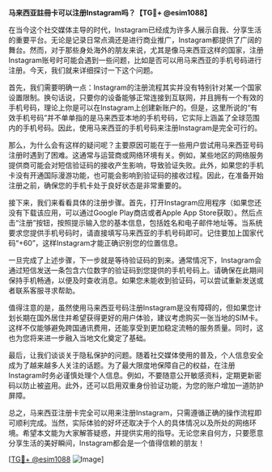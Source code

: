 **马来西亚註冊卡可以注册Instagram吗？【TG💪+ @esim1088】**

在当今这个社交媒体主导的时代，Instagram已经成为许多人展示自我、分享生活的重要平台。无论是记录日常点滴还是进行商业推广，Instagram都提供了广阔的舞台。然而，对于那些身处海外的朋友来说，尤其是像马来西亚这样的国家，注册Instagram账号时可能会遇到一些问题，比如是否可以用马来西亚的手机号码进行注册。今天，我们就来详细探讨一下这个问题。

首先，我们需要明确一点：Instagram的注册流程其实并没有特别针对某一个国家设置限制。换句话说，只要你的设备能够正常连接到互联网，并且拥有一个有效的手机号码，理论上你是可以在Instagram上创建新账户的。但是，这里所说的“有效手机号码”并不单单指的是马来西亚本地的手机号码，它实际上涵盖了全球范围内的手机号码。因此，使用马来西亚的手机号码来注册Instagram是完全可行的。

那么，为什么会有这样的疑问呢？主要原因可能在于一些用户尝试用马来西亚号码注册时遇到了困难。这通常与运营商或网络环境有关。例如，某些地区的网络服务提供商可能会对短信验证码的接收产生影响，导致验证失败。此外，如果您的手机卡没有开通国际漫游功能，也可能会影响到验证码的接收过程。因此，在准备开始注册之前，确保您的手机卡处于良好状态是非常重要的。

接下来，我们来看看具体的注册步骤。首先，打开Instagram应用程序（如果您还没有下载该应用，可以通过Google Play商店或者Apple App Store获取）。然后点击“注册”按钮，按照提示输入您的基本信息，包括姓名和电子邮件地址等。当系统要求您提供手机号码时，请直接填写马来西亚的手机号码即可。记住要加上国家代码“+60”，这样Instagram才能正确识别您的位置信息。

一旦完成了上述步骤，下一步就是等待验证码的到来。通常情况下，Instagram会通过短信发送一条包含六位数字的验证码到您提供的手机号码上。请确保在此期间保持手机畅通，以便及时查收消息。如果您未能收到验证码，可以尝试重新发送或者联系客服寻求帮助。

值得注意的是，虽然使用马来西亚号码注册Instagram是没有障碍的，但如果您计划长期在国外居住并希望获得更好的用户体验，建议考虑购买一张当地的SIM卡。这样不仅能够避免跨国通讯费用，还能享受到更加稳定流畅的服务质量。同时，这也为您将来进一步融入当地文化奠定了基础。

最后，让我们谈谈关于隐私保护的问题。随着社交媒体使用的普及，个人信息安全成为了越来越多人关注的话题。为了最大限度地保障自己的权益，在注册Instagram时务必谨慎处理个人信息。例如，不要随意公开敏感资料，定期更新密码以防止被盗用。此外，还可以启用双重身份验证功能，为您的账户增加一道防护屏障。

总之，马来西亚注册卡完全可以用来注册Instagram，只需遵循正确的操作流程即可顺利完成。当然，实际体验的好坏还取决于个人的具体情况以及所处的网络环境。希望本文能为大家解答疑惑，并提供实用的指导。无论您来自何方，只要愿意分享生活的美好瞬间，Instagram都会是一个值得信赖的朋友！

[[TG💪+ @esim1088](https://t.me/s/esim1088) ![Image](https://i.postimg.cc/4NQfJmqS/Snipaste-2025-05-13-00-14-12.png)]